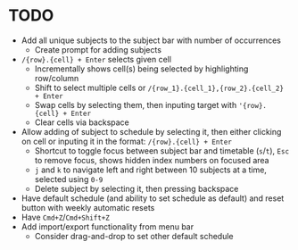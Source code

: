 # TODO
* Add all unique subjects to the subject bar with number of occurrences
    * Create prompt for adding subjects
* `/{row}.{cell} + Enter` selects given cell
    * Incrementally shows cell(s) being selected by highlighting row/column
    * Shift to select multiple cells or `/{row_1}.{cell_1},{row_2}.{cell_2} + Enter`
    * Swap cells by selecting them, then inputing target with `'{row}.{cell} + Enter`
    * Clear cells via backspace
* Allow adding of subject to schedule by selecting it, then either clicking on cell or inputing it in the format: `/{row}.{cell} + Enter`
    * Shortcut to toggle focus between subject bar and timetable (`s`/`t`), `Esc` to remove focus, shows hidden index numbers on focused area
    * `j` and `k` to navigate left and right between 10 subjects at a time, selected using `0-9`
    * Delete subject by selecting it, then pressing backspace
* Have default schedule (and ability to set schedule as default) and reset button with weekly automatic resets
* Have `Cmd+Z`/`Cmd+Shift+Z`
* Add import/export functionality from menu bar
    * Consider drag-and-drop to set other default schedule